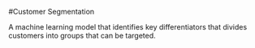 #Customer Segmentation

A machine learning model that identifies key differentiators that divides customers into groups that can be targeted.
